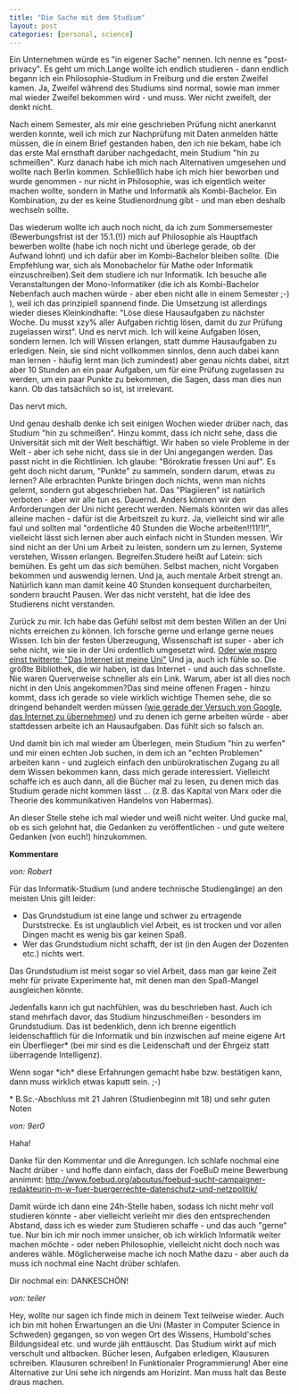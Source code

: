 ```yaml
---
title: "Die Sache mit dem Studium"
layout: post
categories: [personal, science]
---
```

Ein Unternehmen würde es "in eigener Sache" nennen. Ich nenne es "post-privacy". Es geht um mich.Lange wollte ich endlich studieren - dann endlich begann ich ein Philosophie-Studium in Freiburg und die ersten Zweifel kamen. Ja, Zweifel während des Studiums sind normal, sowie man immer mal wieder Zweifel bekommen wird - und muss. Wer nicht zweifelt, der denkt nicht.

Nach einem Semester, als mir eine geschrieben Prüfung nicht anerkannt werden konnte, weil ich mich zur Nachprüfung mit Daten anmelden hätte müssen, die in einem Brief gestanden haben, den ich nie bekam, habe ich das erste Mal ernsthaft darüber nachgedacht, mein Studium "hin zu schmeißen". Kurz danach habe ich mich nach Alternativen umgesehen und wollte nach Berlin kommen. Schließlich habe ich mich hier beworben und wurde genommen - nur nicht in Philosophie, was ich eigentlich weiter machen wollte, sondern in Mathe und Informatik als Kombi-Bachelor. Ein Kombination, zu der es keine Studienordnung gibt - und man eben deshalb wechseln sollte.

Das wiederum wollte ich auch noch nicht, da ich zum Sommersemester (Bewerbungsfrist ist der 15.1.(!)) mich auf Philosophie als Hauptfach bewerben wollte (habe ich noch nicht und überlege gerade, ob der Aufwand lohnt) und ich dafür aber im Kombi-Bachelor bleiben sollte. (Die Empfehlung war, sich als Monobachelor für Mathe oder Informatik einzuschreiben).Seit dem studiere ich nur Informatik. Ich besuche alle Veranstaltungen der Mono-Informatiker (die ich als Kombi-Bachelor Nebenfach auch machen würde - aber eben nicht alle in einem Semester ;-) ), weil ich das prinzipiell spannend finde. Die Umsetzung ist allerdings wieder dieses Kleinkindhafte: "Löse diese Hausaufgaben zu nächster Woche. Du musst xzy% aller Aufgaben richtig lösen, damit du zur Prüfung zugelassen wirst". Und es nervt mich. Ich will keine Aufgaben lösen, sondern lernen. Ich will Wissen erlangen, statt dumme Hausaufgaben zu erledigen. Nein, sie sind nicht vollkommen sinnlos, denn auch dabei kann man lernen - häufig lernt man (ich zumindest) aber genau nichts dabei, sitzt aber 10 Stunden an ein paar Aufgaben, um für eine Prüfung zugelassen zu werden, um ein paar Punkte zu bekommen, die Sagen, dass man dies nun kann. Ob das tatsächlich so ist, ist irrelevant.

Das nervt mich.

Und genau deshalb denke ich seit einigen Wochen wieder drüber nach, das Studium "hin zu schmeißen". Hinzu kommt, dass ich nicht sehe, dass die Universität sich mit der Welt beschäftigt. Wir haben so viele Probleme in der Welt - aber ich sehe nicht, dass sie in der Uni angegangen werden. Das passt nicht in die Richtlinien. Ich glaube: "Börokratie fressen Uni auf". Es geht doch nicht darum, "Punkte" zu sammeln, sondern darum, etwas zu lernen? Alle erbrachten Punkte bringen doch nichts, wenn man nichts gelernt, sondern gut abgeschrieben hat. Das "Plagiieren" ist natürlich verboten - aber wir alle tun es. Dauernd. Anders können wir den Anforderungen der Uni nicht gerecht werden. Niemals könnten wir das alles alleine machen - dafür ist die Arbeitszeit zu kurz. Ja, vielleicht sind wir alle faul und sollten mal "ordentliche 40 Stunden die Woche arbeiten!!11!1!", vielleicht lässt sich lernen aber auch einfach nicht in Stunden messen. Wir sind nicht an der Uni um Arbeit zu leisten, sondern um zu lernen, Systeme verstehen, Wissen erlangen. Begreifen.Studere heißt auf Latein: sich bemühen. Es geht um das _sich_ bemühen. Selbst machen, nicht Vorgaben bekommen und auswendig lernen. Und ja, auch mentale Arbeit strengt an. Natürlich kann man damit keine 40 Stunden konsequent durcharbeiten, sondern braucht Pausen. Wer das nicht versteht, hat die Idee des Studierens nicht verstanden.

Zurück zu mir. Ich habe das Gefühl selbst mit dem besten Willen an der Uni nichts erreichen zu können. Ich forsche gerne und erlange gerne neues Wissen. Ich bin der festen Überzeugung, Wissenschaft ist super - aber ich sehe nicht, wie sie in der Uni ordentlich umgesetzt wird. <a href="https://twitter.com/#!/mspro/status/145271980973764610">Oder wie mspro einst twitterte: "Das Internet ist meine Uni"</a>&nbsp;Und ja, auch ich fühle so. Die größte Bibliothek, die wir haben, ist das Internet - und auch das schnellste. Nie waren Querverweise schneller als ein Link. Warum, aber ist all dies noch nicht in den Unis angekommen?Das sind meine offenen Fragen - hinzu kommt, dass ich gerade so viele wirklich wichtige Themen sehe, die so dringend behandelt werden müssen (<a href="http://www.spiegel.de/netzwelt/web/0,1518,808170,00.html">wie gerade der Versuch von Google, das Internet zu übernehmen</a>) und zu denen ich gerne arbeiten würde - aber stattdessen arbeite ich an Hausaufgaben. Das fühlt sich so falsch an.

Und damit bin ich mal wieder am Überlegen, mein Studium "hin zu werfen" und mir einen echten Job suchen, in dem ich an "echten Problemen" arbeiten kann - und zugleich einfach den unbürokratischen Zugang zu all dem Wissen bekommen kann, dass mich gerade interessiert. Vielleicht schaffe ich es auch dann, all die Bücher mal zu lesen, zu denen mich das Studium gerade nicht kommen lässt … (z.B. das Kapital von Marx oder die Theorie des kommunikativen Handelns von Habermas).

An dieser Stelle stehe ich mal wieder und weiß nicht weiter. Und gucke mal, ob es sich gelohnt hat, die Gedanken zu veröffentlichen - und gute weitere Gedanken (von euch!) hinzukommen.
		

__Kommentare__
			
_von: Robert_
			
Für das Informatik-Studium (und andere technische Studiengänge) an den meisten Unis gilt leider:
- Das Grundstudium ist eine lange und schwer zu ertragende Durststrecke. Es ist unglaublich viel Arbeit, es ist trocken und vor allen Dingen macht es wenig bis gar keinen Spaß.
- Wer das Grundstudium nicht schafft, der ist (in den Augen der Dozenten etc.) nichts wert.

Das Grundstudium ist meist sogar so viel Arbeit, dass man gar keine Zeit mehr für private Experimente hat, mit denen man den Spaß-Mangel ausgleichen könnte.

Jedenfalls kann ich gut nachfühlen, was du beschrieben hast. Auch ich stand mehrfach davor, das Studium hinzuschmeißen - besonders im Grundstudium. Das ist bedenklich, denn ich brenne eigentlich leidenschaftlich für die Informatik und bin inzwischen auf meine eigene Art ein Überflieger\* (bei mir sind es die Leidenschaft und der Ehrgeiz statt überragende Intelligenz).

Wenn sogar \*ich\* diese Erfahrungen gemacht habe bzw. bestätigen kann, dann muss wirklich etwas kaputt sein. ;-)

\* B.Sc.-Abschluss mit 21 Jahren (Studienbeginn mit 18) und sehr guten Noten

			
_von: 9er0_
			
Haha!

Danke für den Kommentar und die Anregungen. Ich schlafe nochmal eine Nacht drüber - und hoffe dann einfach, dass der FoeBuD meine Bewerbung annimmt: http://www.foebud.org/aboutus/foebud-sucht-campaigner-redakteurin-m-w-fuer-buergerrechte-datenschutz-und-netzpolitik/

Damit würde ich dann eine 24h-Stelle haben, sodass ich nicht mehr voll studieren könnte - aber vielleicht verleiht mir dies den entsprechenden Abstand, dass ich es wieder zum Studieren schaffe - und das auch "gerne" tue. Nur bin ich mir noch immer unsicher, ob ich wirklich Informatik weiter machen möchte - oder neben Philosophie, vielleicht nicht doch noch was anderes wähle. Möglicherweise mache ich noch Mathe dazu - aber auch da muss ich nochmal eine Nacht drüber schlafen.

Dir nochmal ein: DANKESCHÖN!

			
_von: teiler_
			
Hey, wollte nur sagen ich finde mich in deinem Text teilweise wieder. Auch ich bin   mit hohen Erwartungen an die Uni (Master in Computer Science in Schweden) gegangen, so von wegen Ort des Wissens, Humbold'sches Bildungsideal etc. und wurde jäh enttäuscht. Das Studium wirkt auf mich verschult und altbacken. Bücher lesen, Aufgaben erledigen, Klausuren schreiben. Klausuren schreiben! In Funktionaler Programmierung! Aber eine Alternative zur Uni sehe ich nirgends am Horizint. Man muss halt das Beste draus machen.

